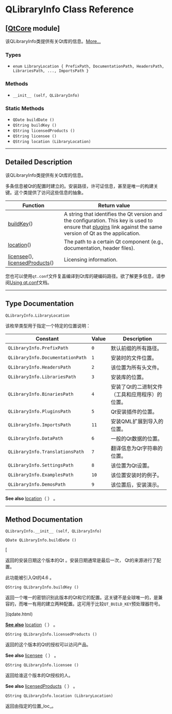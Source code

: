 # QLibraryInfo Class Reference

## [[QtCore](index.htm) module]

该QLibraryInfo类提供有关Qt库的信息。[More...](#details)

### Types

*   `enum LibraryLocation { PrefixPath, DocumentationPath, HeadersPath, LibrariesPath, ..., ImportsPath }`

### Methods

*   `__init__ (self, QLibraryInfo)`

### Static Methods

*   `QDate buildDate ()`
*   `QString buildKey ()`
*   `QString licensedProducts ()`
*   `QString licensee ()`
*   `QString location (LibraryLocation)`

* * *

## Detailed Description

该QLibraryInfo类提供有关Qt库的信息。

多条信息被Qt的配置时建立的。安装路径，许可证信息，甚至是唯一的构建关键。这个类提供了访问这些信息的抽象。

| Function | Return value |
| --- | --- |
| [buildKey](qlibraryinfo.html#buildKey)() | A string that identifies the Qt version and the configuration. This key is used to ensure that [plugins](index.htm) link against the same version of Qt as the application. |
| [location](qlibraryinfo.html#location)() | The path to a certain Qt component (e.g., documentation, header files). |
| [licensee](qlibraryinfo.html#licensee)(), [licensedProducts](qlibraryinfo.html#licensedProducts)() | Licensing information. |

您也可以使用`qt.conf`文件复盖编译到Qt库的硬编码路径。欲了解更多信息，请参阅[Using qt.conf](index.htm)文档。

* * *

## Type Documentation

```
QLibraryInfo.LibraryLocation
```

该枚举类型用于指定一个特定的位置说明：

| Constant | Value | Description |
| --- | --- | --- |
| `QLibraryInfo.PrefixPath` | `0` | 默认前缀的所有路径。 |
| `QLibraryInfo.DocumentationPath` | `1` | 安装时的文件位置。 |
| `QLibraryInfo.HeadersPath` | `2` | 该位置为所有头文件。 |
| `QLibraryInfo.LibrariesPath` | `3` | 安装库的位置。 |
| `QLibraryInfo.BinariesPath` | `4` | 安装了Qt的二进制文件（工具和应用程序）的位置。 |
| `QLibraryInfo.PluginsPath` | `5` | Qt安装插件的位置。 |
| `QLibraryInfo.ImportsPath` | `11` | 安装QML扩展到导入的位置。 |
| `QLibraryInfo.DataPath` | `6` | 一般的Qt数据的位置。 |
| `QLibraryInfo.TranslationsPath` | `7` | 翻译信息为Qt字符串的位置。 |
| `QLibraryInfo.SettingsPath` | `8` | 该位置为Qt设置。 |
| `QLibraryInfo.ExamplesPath` | `10` | 该位置安装时的例子。 |
| `QLibraryInfo.DemosPath` | `9` | 该位置后，安装演示。 |

**See also** [location](qlibraryinfo.html#location)（ ） 。

* * *

## Method Documentation

```
QLibraryInfo.__init__ (self, QLibraryInfo)
```

```
QDate QLibraryInfo.buildDate ()
```

[

返回的安装日期这个版本的Qt 。安装日期通常是最后一次， Qt的来源进行了配置。

此功能被引入Qt的4.6 。

```
QString QLibraryInfo.buildKey ()
```

返回一个唯一的密钥识别此版本的Qt和它的配置。这关键不是全球唯一的，是兼容的，而唯一有用的建立两种配置。这可用于比较`QT_BUILD_KEY`预处理器符号。

](qdate.html)

[**See also**](qdate.html) [location](qlibraryinfo.html#location)（ ） 。

```
QString QLibraryInfo.licensedProducts ()
```

返回的这个版本的Qt的授权可以访问产品。

**See also** [licensee](qlibraryinfo.html#licensee)（ ） 。

```
QString QLibraryInfo.licensee ()
```

返回给谁这个版本的Qt授权的人。

**See also** [licensedProducts](qlibraryinfo.html#licensedProducts)（ ） 。

```
QString QLibraryInfo.location (LibraryLocation)
```

返回由指定的位置_loc_。